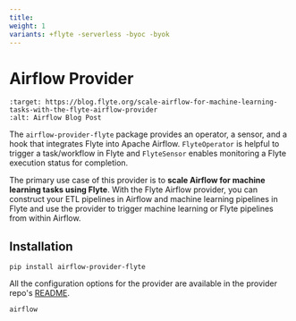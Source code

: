 ```yaml
---
title:
weight: 1
variants: +flyte -serverless -byoc -byok
---
```


# Airflow Provider



```{image} https://img.shields.io/badge/Blog-Airflow-blue?style=for-the-badge
:target: https://blog.flyte.org/scale-airflow-for-machine-learning-tasks-with-the-flyte-airflow-provider
:alt: Airflow Blog Post
```

The `airflow-provider-flyte` package provides an operator, a sensor, and a hook that integrates Flyte into Apache Airflow.
`FlyteOperator` is helpful to trigger a task/workflow in Flyte and `FlyteSensor` enables monitoring a Flyte execution status for completion.

The primary use case of this provider is to **scale Airflow for machine learning tasks using Flyte**.
With the Flyte Airflow provider, you can construct your ETL pipelines in Airflow and machine learning pipelines in Flyte
and use the provider to trigger machine learning or Flyte pipelines from within Airflow.

## Installation

```
pip install airflow-provider-flyte
```

All the configuration options for the provider are available in the provider repo's [README](https://github.com/flyteorg/airflow-provider-flyte#readme).

```{auto-examples-toc}
airflow
```
